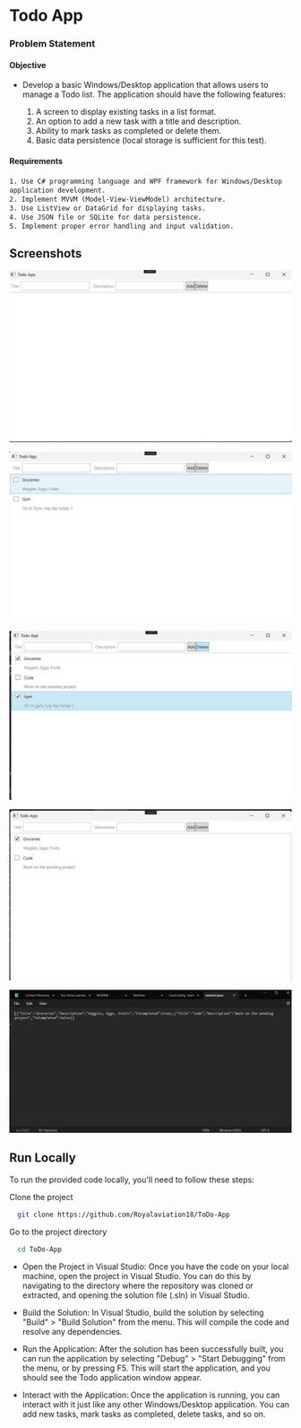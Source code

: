 
# Todo App

### Problem Statement
#### Objective

- Develop a basic Windows/Desktop application that allows users to manage a Todo list. The application should have the following features:

    1. A screen to display existing tasks in a list format.
    2. An option to add a new task with a title and description.
    3. Ability to mark tasks as completed or delete them.
    4. Basic data persistence (local storage is sufficient for this test).

#### Requirements
    1. Use C# programming language and WPF framework for Windows/Desktop application development.
    2. Implement MVVM (Model-View-ViewModel) architecture.
    3. Use ListView or DataGrid for displaying tasks.
    4. Use JSON file or SQLite for data persistence.
    5. Implement proper error handling and input validation.

 



## Screenshots

![Home Screen](https://github.com/Royalaviation18/ToDo-App/blob/master/appScreenShots/BlankHome.jpg)

![Add Items](https://github.com/Royalaviation18/ToDo-App/blob/master/appScreenShots/ListTodo.jpg)


![Select Item for deleting](https://github.com/Royalaviation18/ToDo-App/blob/master/appScreenShots/DeleteOne.jpg)


![Selected Item Deleted](https://github.com/Royalaviation18/ToDo-App/blob/master/appScreenShots/DeletedTwo.jpg)


![JSON for local storage](https://github.com/Royalaviation18/ToDo-App/blob/master/appScreenShots/Json.jpg)




## Run Locally

To run the provided code locally, you'll need to follow these steps:

Clone the project

```bash
  git clone https://github.com/Royalaviation18/ToDo-App
```

Go to the project directory

```bash
  cd ToDo-App
```

- Open the Project in Visual Studio: Once you have the code on your local machine, open the project in Visual Studio. You can do this by navigating to the directory where the repository was cloned or extracted, and opening the solution file (.sln) in Visual Studio.
- Build the Solution: In Visual Studio, build the solution by selecting "Build" > "Build Solution" from the menu. This will compile the code and resolve any dependencies.

- Run the Application: After the solution has been successfully built, you can run the application by selecting "Debug" > "Start Debugging" from the menu, or by pressing F5. This will start the application, and you should see the Todo application window appear.

- Interact with the Application: Once the application is running, you can interact with it just like any other Windows/Desktop application. You can add new tasks, mark tasks as completed, delete tasks, and so on.





